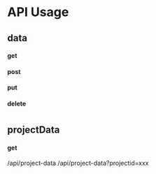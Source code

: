 # API Usage
## data
#### get
#### post
#### put
#### delete
#
## projectData
#### get
/api/project-data
/api/project-data?projectid=xxx

#